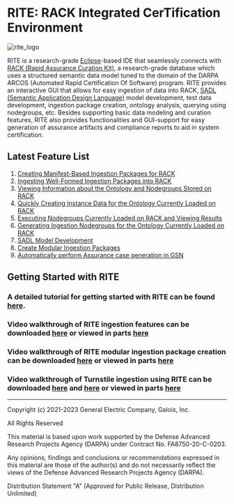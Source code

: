 
# RITE: **R**ACK **I**ntegrated Cer**T**ification **E**nvironment

![rite_logo](https://github.com/ge-high-assurance/RITE/assets/66636651/0a1dd64d-9314-4215-8f64-561ff05b1f4c)


RITE is a research-grade [Eclipse](https://www.eclipse.org/ide/)-based IDE that seamlessly connects with [RACK (Rapid Assurance Curation Kit)](https://github.com/ge-high-assurance/RACK), a research-grade database which uses a structured semantic data model tuned to the domain of the DARPA ARCOS (Automated Rapid Certification Of Software) program. 
RITE provides an interactive GUI that allows for easy ingestion of data into RACK, [SADL (Semantic Application Design Language)](https://github.com/SemanticApplicationDesignLanguage/sadl) model development, test data development, ingestion package creation, ontology analysis, querying using nodegroups, etc.
Besides supporting basic data modeling and curation features, RITE also provides functionalities and GUI-support for easy generation of assurance artifacts and compliance reports to aid in system certification.   

## Latest Feature List

1. [Creating Manifest-Based Ingestion Packages for RACK](https://github.com/ge-high-assurance/RITE/wiki/RITE-Tutorial#2-creating-a-manifest-based-ingestion-package-for-rack)
2. [Ingesting Well-Formed Ingestion Packages into RACK](https://github.com/ge-high-assurance/RITE/wiki/RITE-Tutorial#3-ingesting-a-well-formed-ingestion-package-into-rack)
3. [Viewing Information about the Ontology and Nodegroups Stored on RACK](https://github.com/ge-high-assurance/RITE/wiki/RITE-Tutorial#4-viewing-information-about-the-ontology-and-nodegroups-stored-on-rack)
4. [Quickly Creating Instance Data for the Ontology Currently Loaded on RACK](https://github.com/ge-high-assurance/RITE/wiki/RITE-Tutorial#5-quickly-creating-instance-data-for-the-ontology-currently-loaded-on-rack)
5. [Executing Nodegroups Currently Loaded on RACK and Viewing Results](https://github.com/ge-high-assurance/RITE/wiki/RITE-Tutorial#6-executing-nodegroups-currently-loaded-on-rack-and-viewing-results)
6. [Generating Ingestion Nodegroups for the Ontology Currently Loaded on RACK](https://github.com/ge-high-assurance/RITE/wiki/RITE-Tutorial#7-generating-ingestion-nodegroups-for-the-ontology-currently-loaded-on-rack)
7. [SADL Model Development](https://github.com/ge-high-assurance/RITE/wiki/RITE-Tutorial#8-sadl-model-development-in-rite)
8. [Create Modular Ingestion Packages](https://github.com/ge-high-assurance/RITE/wiki/Modular-Ingestion-Package-Creation-using-Regenerate-Manifest)
9. [Automatically perform Assurance case generation in GSN](https://github.com/ge-high-assurance/RITE/wiki/Assurance-Case-Generation-Capabilities-in-GSN)

## Getting Started with RITE
### A detailed tutorial for getting started with RITE can be found [here](https://github.com/ge-high-assurance/RITE/wiki/RITE-Tutorial).
### Video walkthrough of RITE ingestion features can be downloaded [here](https://github.com/ge-high-assurance/RITE/wiki/videos/RITE-Ingestion-Features-Walkthrough.mp4) or viewed in parts [here](https://github.com/ge-high-assurance/RITE/wiki/RITE-Ingestion-Features-Video-Walkthrough)
### Video walkthrough of RITE modular ingestion package creation can be downloaded [here](https://github.com/ge-high-assurance/RITE/wiki/videos/RITE-Regenerate-Manifest.mp4) or viewed in parts [here](https://github.com/ge-high-assurance/RITE/wiki/Modular-Ingestion-Package-Creation-using-Regenerate-Manifest)
### Video walkthrough of Turnstile ingestion using RITE can be downloaded [here](https://github.com/ge-high-assurance/RITE/wiki/videos/RITE-Ingestion-Turnstile-Example-Wellformed.mp4) and [here](https://github.com/ge-high-assurance/RITE/wiki/videos/RITE-Ingestion-Turnstile-Example-WithErrors.mp4) or viewed in parts [here](https://github.com/ge-high-assurance/RITE/wiki/Ingest-Turnstile-Example-Package-Video-Walkthrough)


<hr>
Copyright (c) 2021-2023 General Electric Company, Galois, Inc.

All Rights Reserved

This material is based upon work supported by the Defense Advanced Research Projects Agency (DARPA) under Contract No. FA8750-20-C-0203.

Any opinions, findings and conclusions or recommendations expressed in this material are those of the author(s) and do not necessarily reflect the views of the Defense Advanced Research Projects Agency (DARPA).

Distribution Statement "A" (Approved for Public Release, Distribution Unlimited)
